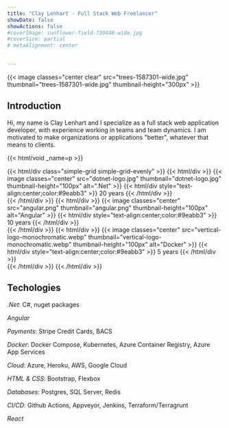 ```yaml
---
title: "Clay Lenhart - Full Stack Web Freelancer"
showDate: false
showActions: false
#coverImage: sunflower-field-730446-wide.jpg
#coverSize: partial
# metaAlignment: center


---
```


{{< image classes="center clear" src="trees-1587301-wide.jpg" thumbnail="trees-1587301-wide.jpg" thumbnail-height="300px" >}}


## Introduction

Hi, my name is Clay Lenhart and I specialize as a full stack web application developer, with experience working in teams
and team dynamics.  I am motivated to make organizations or applications "better", whatever that means to clients.


{{< html/void _name=p >}}


{{< html/div class="simple-grid simple-grid-evenly" >}}
    {{< html/div >}}
        {{< image classes="center" src="dotnet-logo.jpg" thumbnail="dotnet-logo.jpg" thumbnail-height="100px" alt=".Net" >}}
        {{< html/div style="text-align:center;color:#9eabb3" >}}
            20 years
        {{< /html/div >}}   
    {{< /html/div >}}
    {{< html/div >}}
        {{< image classes="center" src="angular.png" thumbnail="angular.png" thumbnail-height="100px" alt="Angular" >}}
        {{< html/div style="text-align:center;color:#9eabb3" >}}
            10 years
        {{< /html/div >}}   
    {{< /html/div >}}
    {{< html/div >}}
        {{< image classes="center" src="vertical-logo-monochromatic.webp" thumbnail="vertical-logo-monochromatic.webp" thumbnail-height="100px" alt="Docker" >}}
        {{< html/div style="text-align:center;color:#9eabb3" >}}
            5 years
        {{< /html/div >}}   
    {{< /html/div >}}
{{< /html/div >}}

<!-- portfolio -->


## Techologies

*.Net*: C#, nuget packages

*Angular*

*Payments*: Stripe Credit Cards, BACS

*Docker*: Docker Compose, Kubernetes, Azure Container Registry, Azure App Services

*Cloud*: Azure, Heroku, AWS, Google Cloud

*HTML & CSS*: Bootstrap, Flexbox

*Databases*: Postgres, SQL Server, Redis

*CI/CD*: Github Actions, Appveyor, Jenkins, Terraform/Terragrunt

*React*







<!-- Image by <a href="https://pixabay.com/users/12019-12019/?utm_source=link-attribution&utm_medium=referral&utm_campaign=image&utm_content=1587301">David Mark</a> from <a href="https://pixabay.com//?utm_source=link-attribution&utm_medium=referral&utm_campaign=image&utm_content=1587301">Pixabay</a> -->

